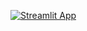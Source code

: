 [![Streamlit App](https://static.streamlit.io/badges/streamlit_badge_black_white.svg)](https://share.streamlit.io/sononicola/continuous-beam-solver/main/main_streamlit.py)

